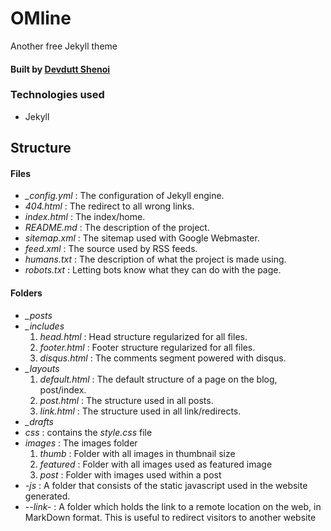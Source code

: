 # OMline
Another free Jekyll theme
#### Built by [Devdutt Shenoi](http://devdutt.ga)

### Technologies used
* Jekyll

## Structure
#### Files
* *_config.yml* : The configuration of Jekyll engine.
* *404.html* : The redirect to all wrong links.
* *index.html* : The index/home.
* *README.md* : The description of the project.
* *sitemap.xml* : The sitemap used with Google Webmaster.
* *feed.xml* : The source used by RSS feeds.
* *humans.txt* : The description of what the  project is made using.
* *robots.txt* : Letting bots know what they can do with the page.

#### Folders
* *_posts*
* *_includes*
  1. _head.html_ : Head structure regularized for all files.
  2. _footer.html_ : Footer structure regularized for all files.
  3. _disqus.html_ :  The comments segment powered with disqus.
* *_layouts*
  1. _default.html_ : The default structure of a page on the blog, post/index.
  2. _post.html_ : The structure used in all posts.
  3. _link.html_ : The structure used in all link/redirects.
* *_drafts*
* *css* : contains the _style.css_ file
* *images* : The images folder
  1. *thumb* : Folder with all images in thumbnail size
  2. *featured* : Folder with all images used as featured image
  3. *post* : Folder with images used within a post
* -*js* : A folder that consists of the static javascript used in the website generated.
* -*-link-* : A folder which holds the link to a remote location on the web, in MarkDown format. This is useful to redirect visitors to another website
